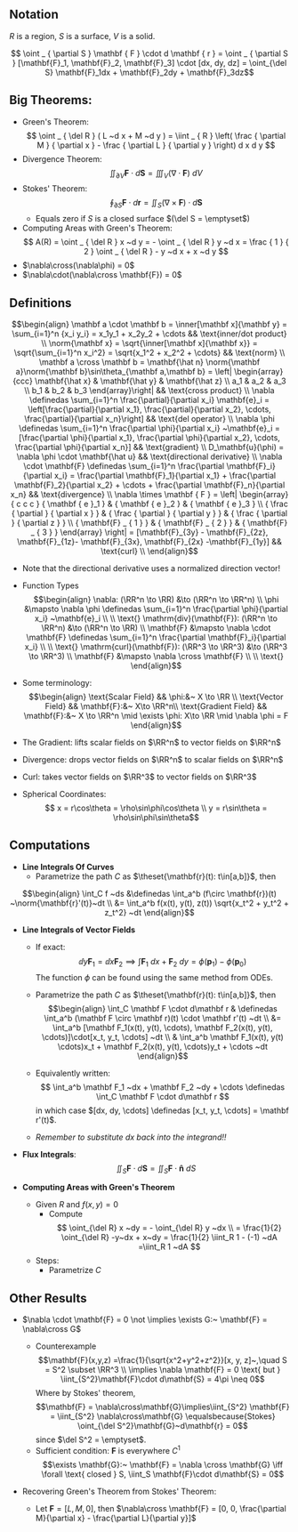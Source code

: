 ## Notation
$R$ is a region, $S$ is a surface, $V$ is a solid.

$$	\oint _ { \partial S } \mathbf { F } \cdot d \mathbf { r } = 	\oint _ { \partial S } [\mathbf{F}_1, \mathbf{F}_2, \mathbf{F}_3] \cdot [dx, dy, dz] = \oint_{\del S} \mathbf{F}_1dx + \mathbf{F}_2dy + \mathbf{F}_3dz$$

## Big Theorems:
- Green's Theorem:
	$$
	\oint _ { \del R } ( L ~d x + M ~d y ) = \iint _ { R } \left( \frac { \partial M } { \partial x } - \frac { \partial L } { \partial y } \right) d x d y
	$$
- Divergence Theorem:
	$$
	\iint_ { \partial V } \mathbf { F } \cdot d \mathbf { S } = \iiint _ { V } ( \nabla \cdot \mathbf { F } ) ~d V
	$$
- Stokes' Theorem:
	$$
	\oint _ { \partial S } \mathbf { F } \cdot d \mathbf { r } = \iint _ { S } ( \nabla \times \mathbf { F } ) \cdot d \mathbf { S }
	$$
	- Equals zero if $S$ is a closed surface $(\del S = \emptyset$)
- Computing Areas with Green's Theorem:
	$$
	A(R) = \oint _ { \del R } x ~d y = - \oint _ { \del R } y ~d x = \frac { 1 } { 2 } \oint _ { \del R } - y ~d x + x ~d y
	$$
- $\nabla\cross(\nabla\phi) = 0$
- $\nabla\cdot(\nabla\cross \mathbf{F}) = 0$


## Definitions

$$\begin{align}
\mathbf a \cdot \mathbf b
= \inner[\mathbf x]{\mathbf y}
= \sum_{i=1}^n {x_i y_i} = x_1y_1 + x_2y_2 + \cdots
&& \text{inner/dot product}
\\
\norm{\mathbf x} = \sqrt{\inner[\mathbf x]{\mathbf x}}
= \sqrt{\sum_{i=1}^n x_i^2}
= \sqrt{x_1^2 + x_2^2 + \cdots}
&& \text{norm}
\\
\mathbf a \cross \mathbf b
= \mathbf{\hat n} \norm{\mathbf a}\norm{\mathbf b}\sin\theta_{\mathbf a,\mathbf b}
= \left| \begin{array}{ccc}
	\mathbf{\hat x} & \mathbf{\hat y} & \mathbf{\hat z} \\
	a_1 & a_2 & a_3 \\
	b_1 & b_2 & b_3
\end{array}\right|
&& \text{cross product}
\\
\nabla
\definedas \sum_{i=1}^n \frac{\partial}{\partial x_i} \mathbf{e}_i
= \left[\frac{\partial}{\partial x_1}, \frac{\partial}{\partial x_2}, \cdots, \frac{\partial}{\partial x_n}\right]
&& \text{del operator}
\\
\nabla \phi
\definedas \sum_{i=1}^n \frac{\partial \phi}{\partial x_i} ~\mathbf{e}_i
= [\frac{\partial \phi}{\partial x_1}, \frac{\partial \phi}{\partial x_2}, \cdots, \frac{\partial \phi}{\partial x_n}]
&& \text{gradient}
\\
D_\mathbf{u}(\phi) = \nabla \phi \cdot \mathbf{\hat u}
&& \text{directional derivative}
\\
\nabla \cdot \mathbf{F}
\definedas \sum_{i=1}^n \frac{\partial \mathbf{F}_i}{\partial x_i} = \frac{\partial \mathbf{F}_1}{\partial x_1} + \frac{\partial \mathbf{F}_2}{\partial x_2} + \cdots + \frac{\partial \mathbf{F}_n}{\partial x_n}
&& \text{divergence}
\\
\nabla \times \mathbf { F }
= \left| \begin{array} { c c c } { \mathbf { e }_1 } & { \mathbf { e }_2 } & { \mathbf { e }_3 } \\ { \frac { \partial } { \partial x } } & { \frac { \partial } { \partial y } } & { \frac { \partial } { \partial z } } \\ { \mathbf{F} _ { 1 } } & { \mathbf{F} _ { 2 } } & { \mathbf{F} _ { 3 } } \end{array} \right|  = [\mathbf{F}_{3y} - \mathbf{F}_{2z}, \mathbf{F}_{1z}- \mathbf{F}_{3x}, \mathbf{F}_{2x} -\mathbf{F}_{1y}]
&& \text{curl}
\\
\end{align}$$
- Note that the directional derivative uses a normalized direction vector!


- Function Types
$$\begin{align}
\nabla: (\RR^n \to \RR) &\to (\RR^n \to \RR^n) \\
\phi &\mapsto \nabla \phi \definedas \sum_{i=1}^n \frac{\partial \phi}{\partial x_i} ~\mathbf{e}_i \\ \\
\text{}
\mathrm{div}(\mathbf{F}): (\RR^n \to \RR^n) &\to (\RR^n \to \RR) \\
\mathbf{F} &\mapsto \nabla \cdot \mathbf{F}
\definedas \sum_{i=1}^n \frac{\partial \mathbf{F}_i}{\partial x_i} \\ \\
\text{}
\mathrm{curl}(\mathbf{F}): (\RR^3 \to \RR^3) &\to (\RR^3 \to \RR^3) \\
\mathbf{F} &\mapsto \nabla \cross \mathbf{F} \\ \\
\text{}
\end{align}$$

- Some terminology:
$$\begin{align}
\text{Scalar Field} && \phi:&~ X \to \RR \\
\text{Vector Field} && \mathbf{F}:&~ X\to \RR^n\\
\text{Gradient Field} && \mathbf{F}:&~ X \to \RR^n \mid \exists \phi: X\to \RR \mid \nabla \phi = F
\end{align}$$

- The Gradient: lifts scalar fields on $\RR^n$ to vector fields on $\RR^n$
- Divergence: drops vector fields on $\RR^n$ to scalar fields on $\RR^n$
- Curl: takes vector fields on $\RR^3$ to vector fields on $\RR^3$


- Spherical Coordinates: $$ x = r\cos\theta = \rho\sin\phi\cos\theta \\ y = r\sin\theta = \rho\sin\phi\sin\theta$$

## Computations

- **Line Integrals Of Curves**
	- Parametrize the path $C$ as $\theset{\mathbf{r}(t): t\in[a,b]}$, then

$$\begin{align}
\int_C f ~ds
&\definedas \int_a^b (f\circ \mathbf{r})(t) ~\norm{\mathbf{r}'(t)}~dt \\
&= \int_a^b f(x(t), y(t), z(t)) \sqrt{x_t^2 + y_t^2 + z_t^2} ~dt
\end{align}$$

- **Line Integrals of Vector Fields**
	- If exact:
	$$
	\dd{y} \mathbf F_1 = \dd x \mathbf F_2 \implies
	\int \mathbf F_1 ~dx + \mathbf F_2 ~dy = \phi(\mathbf p_1) - \phi(\mathbf p_0)
	$$
	The function $\phi$ can be found using the same method from ODEs.
	- Parametrize the path $C$ as $\theset{\mathbf{r}(t): t\in[a,b]}$, then
$$\begin{align}
\int_C \mathbf F \cdot d\mathbf r
& \definedas \int_a^b (\mathbf F \circ \mathbf r)(t) \cdot \mathbf r'(t) ~dt \\
&= \int_a^b [\mathbf F_1(x(t), y(t), \cdots), \mathbf F_2(x(t), y(t), \cdots)]\cdot[x_t, y_t, \cdots] ~dt \\
& \int_a^b \mathbf F_1(x(t), y(t) \cdots)x_t + \mathbf F_2(x(t), y(t), \cdots)y_t + \cdots ~dt
\end{align}$$

	- Equivalently written:
$$
\int_a^b \mathbf F_1 ~dx + \mathbf F_2 ~dy + \cdots
\definedas \int_C \mathbf F \cdot d\mathbf r
$$
in which case $[dx, dy, \cdots] \definedas [x_t, y_t, \cdots] = \mathbf r'(t)$.
	- _Remember to substitute dx back into the integrand!!_

- **Flux Integrals**:
	$$ \iint_S \mathbf{F}\cdot d\mathbf{S} = \iint_S \mathbf{F}\cdot \mathbf{\hat n} ~dS$$

- **Computing Areas with Green's Theorem**
	- Given $R$ and $f(x,y) = 0$
		- Compute
		$$
		\oint_{\del R} x ~dy = - \oint_{\del R} y ~dx \\
		= \frac{1}{2} \oint_{\del R} -y~dx + x~dy
		= \frac{1}{2} \iint_R 1 - (-1) ~dA   
		=\iint_R 1 ~dA $$
	- Steps:
		- Parametrize $C$


## Other Results
- $\nabla \cdot \mathbf{F} = 0 \not \implies \exists G:~ \mathbf{F} = \nabla\cross G$
	- Counterexample$$\mathbf{F}(x,y,z) =\frac{1}{\sqrt{x^2+y^2+z^2}}[x, y, z]~,\quad S = S^2 \subset \RR^3 \\ \implies \nabla \mathbf{F} = 0 \text{ but } \iint_{S^2}\mathbf{F}\cdot d\mathbf{S} = 4\pi \neq 0$$
	Where by Stokes' theorem, $$\mathbf{F} = \nabla\cross\mathbf{G}\implies\iint_{S^2} \mathbf{F} = \iint_{S^2} \nabla\cross\mathbf{G} \equalsbecause{Stokes} \oint_{\del S^2}\mathbf{G}~d\mathbf{r} = 0$$
	since $\del S^2 = \emptyset$.  
	- Sufficient condition: $\mathbf{F}$ is everywhere $C^1$
$$\exists \mathbf{G}:~ \mathbf{F} = \nabla \cross \mathbf{G} \iff \forall \text{ closed } S, \iint_S \mathbf{F}\cdot d\mathbf{S} = 0$$


- Recovering Green's Theorem from Stokes' Theorem:
	- Let $\mathbf{F} = [L, M, 0]$, then $\nabla\cross \mathbf{F} = [0, 0, \frac{\partial M}{\partial x} - \frac{\partial L}{\partial y}]$
